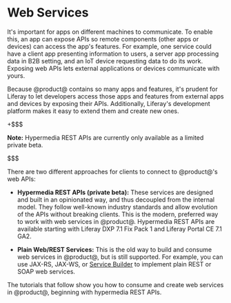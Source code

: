 # Web Services [](id=web-services)

It's important for apps on different machines to communicate. To enable this, an
app can expose APIs so remote components (other apps or devices) can access the
app's features. For example, one service could have a client app presenting
information to users, a server app processing data in B2B setting, and an IoT
device requesting data to do its work. Exposing web APIs lets external
applications or devices communicate with yours. 

Because @product@ contains so many apps and features, it's prudent for Liferay
to let developers access those apps and features from external apps and devices
by exposing their APIs. Additionally, Liferay's development platform makes it
easy to extend them and create new ones. 

+$$$

**Note:** Hypermedia REST APIs are currently only available as a limited private 
beta. 

$$$

There are two different approaches for clients to connect to @product@'s web 
APIs: 

-   **Hypermedia REST APIs (private beta):** These services are designed and 
    built in an opinionated way, and thus decoupled from the internal model. 
    They follow well-known industry standards and allow evolution of the APIs 
    without breaking clients. This is the modern, preferred way to work with web 
    services in @product@. Hypermedia REST APIs are available starting with 
    Liferay DXP 7.1 Fix Pack 1 and Liferay Portal CE 7.1 GA2. 

-   **Plain Web/REST Services:** This is the old way to build and consume web 
    services in @product@, but is still supported. For example, you can use 
    JAX-RS, JAX-WS, or 
    [Service Builder](/develop/tutorials/-/knowledge_base/7-1/service-builder-web-services) 
    to implement plain REST or SOAP web services. 

The tutorials that follow show you how to consume and create web services in 
@product@, beginning with hypermedia REST APIs. 
